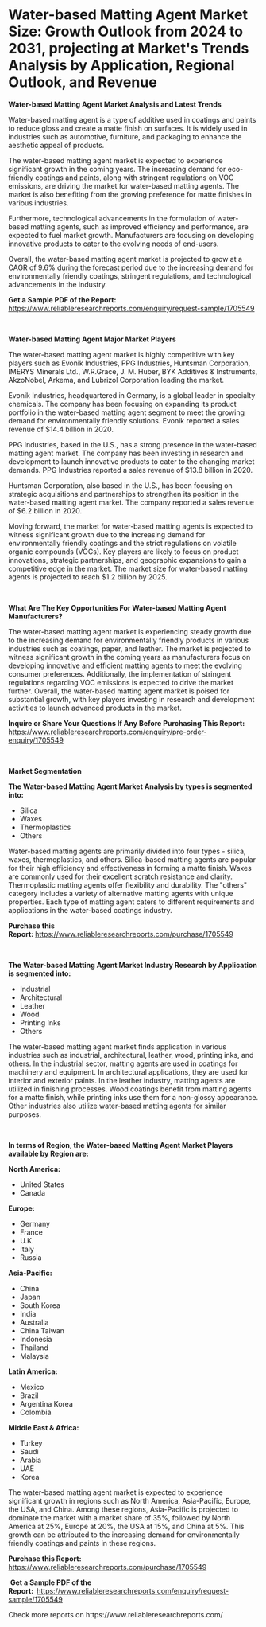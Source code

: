 <p><h1>Water-based Matting Agent Market Size: Growth Outlook from 2024 to 2031, projecting at Market's Trends Analysis by Application, Regional Outlook, and Revenue</h1></p><p><strong>Water-based Matting Agent Market Analysis and Latest Trends</strong></p>
<p><p>Water-based matting agent is a type of additive used in coatings and paints to reduce gloss and create a matte finish on surfaces. It is widely used in industries such as automotive, furniture, and packaging to enhance the aesthetic appeal of products.</p><p>The water-based matting agent market is expected to experience significant growth in the coming years. The increasing demand for eco-friendly coatings and paints, along with stringent regulations on VOC emissions, are driving the market for water-based matting agents. The market is also benefiting from the growing preference for matte finishes in various industries.</p><p>Furthermore, technological advancements in the formulation of water-based matting agents, such as improved efficiency and performance, are expected to fuel market growth. Manufacturers are focusing on developing innovative products to cater to the evolving needs of end-users.</p><p>Overall, the water-based matting agent market is projected to grow at a CAGR of 9.6% during the forecast period due to the increasing demand for environmentally friendly coatings, stringent regulations, and technological advancements in the industry.</p></p>
<p><strong>Get a Sample PDF of the Report:&nbsp;</strong> <a href="https://www.reliableresearchreports.com/enquiry/request-sample/1705549">https://www.reliableresearchreports.com/enquiry/request-sample/1705549</a></p>
<p>&nbsp;</p>
<p><strong>Water-based Matting Agent Major Market Players</strong></p>
<p><p>The water-based matting agent market is highly competitive with key players such as Evonik Industries, PPG Industries, Huntsman Corporation, IMERYS Minerals Ltd., W.R.Grace, J. M. Huber, BYK Additives & Instruments, AkzoNobel, Arkema, and Lubrizol Corporation leading the market.</p><p>Evonik Industries, headquartered in Germany, is a global leader in specialty chemicals. The company has been focusing on expanding its product portfolio in the water-based matting agent segment to meet the growing demand for environmentally friendly solutions. Evonik reported a sales revenue of $14.4 billion in 2020.</p><p>PPG Industries, based in the U.S., has a strong presence in the water-based matting agent market. The company has been investing in research and development to launch innovative products to cater to the changing market demands. PPG Industries reported a sales revenue of $13.8 billion in 2020.</p><p>Huntsman Corporation, also based in the U.S., has been focusing on strategic acquisitions and partnerships to strengthen its position in the water-based matting agent market. The company reported a sales revenue of $6.2 billion in 2020.</p><p>Moving forward, the market for water-based matting agents is expected to witness significant growth due to the increasing demand for environmentally friendly coatings and the strict regulations on volatile organic compounds (VOCs). Key players are likely to focus on product innovations, strategic partnerships, and geographic expansions to gain a competitive edge in the market. The market size for water-based matting agents is projected to reach $1.2 billion by 2025.</p></p>
<p>&nbsp;</p>
<p><strong>What Are The Key Opportunities For Water-based Matting Agent Manufacturers?</strong></p>
<p><p>The water-based matting agent market is experiencing steady growth due to the increasing demand for environmentally friendly products in various industries such as coatings, paper, and leather. The market is projected to witness significant growth in the coming years as manufacturers focus on developing innovative and efficient matting agents to meet the evolving consumer preferences. Additionally, the implementation of stringent regulations regarding VOC emissions is expected to drive the market further. Overall, the water-based matting agent market is poised for substantial growth, with key players investing in research and development activities to launch advanced products in the market.</p></p>
<p><strong>Inquire or Share Your Questions If Any Before Purchasing This Report:</strong> <a href="https://www.reliableresearchreports.com/enquiry/pre-order-enquiry/1705549">https://www.reliableresearchreports.com/enquiry/pre-order-enquiry/1705549</a></p>
<p>&nbsp;</p>
<p><strong>Market Segmentation</strong></p>
<p><strong>The Water-based Matting Agent Market Analysis by types is segmented into:</strong></p>
<p><ul><li>Silica</li><li>Waxes</li><li>Thermoplastics</li><li>Others</li></ul></p>
<p><p>Water-based matting agents are primarily divided into four types - silica, waxes, thermoplastics, and others. Silica-based matting agents are popular for their high efficiency and effectiveness in forming a matte finish. Waxes are commonly used for their excellent scratch resistance and clarity. Thermoplastic matting agents offer flexibility and durability. The "others" category includes a variety of alternative matting agents with unique properties. Each type of matting agent caters to different requirements and applications in the water-based coatings industry.</p></p>
<p><strong>Purchase this Report:&nbsp;</strong><a href="https://www.reliableresearchreports.com/purchase/1705549">https://www.reliableresearchreports.com/purchase/1705549</a></p>
<p>&nbsp;</p>
<p><strong>The Water-based Matting Agent Market Industry Research by Application is segmented into:</strong></p>
<p><ul><li>Industrial</li><li>Architectural</li><li>Leather</li><li>Wood</li><li>Printing Inks</li><li>Others</li></ul></p>
<p><p>The water-based matting agent market finds application in various industries such as industrial, architectural, leather, wood, printing inks, and others. In the industrial sector, matting agents are used in coatings for machinery and equipment. In architectural applications, they are used for interior and exterior paints. In the leather industry, matting agents are utilized in finishing processes. Wood coatings benefit from matting agents for a matte finish, while printing inks use them for a non-glossy appearance. Other industries also utilize water-based matting agents for similar purposes.</p></p>
<p>&nbsp;</p>
<p><strong>In terms of Region, the Water-based Matting Agent Market Players available by Region are:</strong></p>
<p>
    <p> <strong> North America: </strong>
        <ul>
            <li>United States</li>
            <li>Canada</li>
        </ul>
        </p> 
    <p> <strong> Europe: </strong>
        <ul>
            <li>Germany</li>
            <li>France</li>
            <li>U.K.</li>
            <li>Italy</li>
            <li>Russia</li>
        </ul>
        </p> 
    <p> <strong> Asia-Pacific: </strong>
        <ul>
            <li>China</li>
            <li>Japan</li>
            <li>South Korea</li>
            <li>India</li>
            <li>Australia</li>
            <li>China Taiwan</li>
            <li>Indonesia</li>
            <li>Thailand</li>
            <li>Malaysia</li>
        </ul>
        </p> 
    <p> <strong> Latin America: </strong>
        <ul>
            <li>Mexico</li>
            <li>Brazil</li>
            <li>Argentina Korea</li>
            <li>Colombia</li>
        </ul>
        </p> 
    <p> <strong> Middle East & Africa: </strong>
        <ul>
            <li>Turkey</li>
            <li>Saudi</li>
            <li>Arabia</li>
            <li>UAE</li>
            <li>Korea</li>
        </ul>
    </p>
    </p>
<p><p>The water-based matting agent market is expected to experience significant growth in regions such as North America, Asia-Pacific, Europe, the USA, and China. Among these regions, Asia-Pacific is projected to dominate the market with a market share of 35%, followed by North America at 25%, Europe at 20%, the USA at 15%, and China at 5%. This growth can be attributed to the increasing demand for environmentally friendly coatings and paints in these regions.</p></p>
<p><strong>Purchase this Report: </strong><a href="https://www.reliableresearchreports.com/purchase/1705549">https://www.reliableresearchreports.com/purchase/1705549</a></p>
<p>&nbsp;<strong>Get a Sample PDF of the Report:&nbsp;&nbsp;</strong><a href="https://www.reliableresearchreports.com/enquiry/request-sample/1705549">https://www.reliableresearchreports.com/enquiry/request-sample/1705549</a></p>
<p><strong></strong></p>
<p>Check more reports on https://www.reliableresearchreports.com/</p>